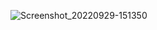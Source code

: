 ![Screenshot_20220929-151350](https://user-images.githubusercontent.com/94820200/192999921-3a1f3a6c-68ff-4204-8843-942b2aba21c2.jpg)
